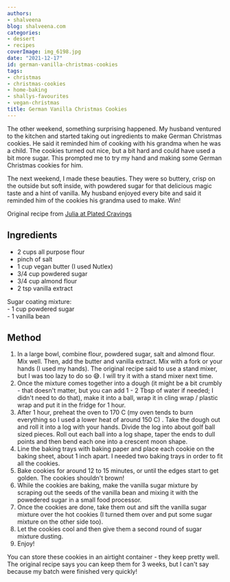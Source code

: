 ```yaml
---
authors:
- shalveena
blog: shalveena.com
categories:
- dessert
- recipes
coverImage: img_6198.jpg
date: "2021-12-17"
id: german-vanilla-christmas-cookies
tags:
- christmas
- christmas-cookies
- home-baking
- shallys-favourites
- vegan-christmas
title: German Vanilla Christmas Cookies
---
```


The other weekend, something surprising happened. My husband ventured to the kitchen and started taking out ingredients to make German Christmas cookies. He said it reminded him of cooking with his grandma when he was a child. The cookies turned out nice, but a bit hard and could have used a bit more sugar. This prompted me to try my hand and making some German Christmas cookies for him.

The next weekend, I made these beauties. They were so buttery, crisp on the outside but soft inside, with powdered sugar for that delicious magic taste and a hint of vanilla. My husband enjoyed every bite and said it reminded him of the cookies his grandma used to make. Win! 

Original recipe from [Julia at Plated Cravings](https://platedcravings.com/german-christmas-baking-vanillekipferl/)

## Ingredients

- 2 cups all purpose flour
- pinch of salt
- 1 cup vegan butter (I used Nutlex)
- 3/4 cup powdered sugar
- 3/4 cup almond flour
- 2 tsp vanilla extract

Sugar coating mixture:  
\- 1 cup powdered sugar  
\- 1 vanilla bean

## Method

1. In a large bowl, combine flour, powdered sugar, salt and almond flour. Mix well. Then, add the butter and vanilla extract. Mix with a fork or your hands (I used my hands). The original recipe said to use a stand mixer, but I was too lazy to do so 😅. I will try it with a stand mixer next time.
2. Once the mixture comes together into a dough (it might be a bit crumbly - that doesn't matter, but you can add 1 - 2 Tbsp of water if needed; I didn't need to do that), make it into a ball, wrap it in cling wrap / plastic wrap and put it in the fridge for 1 hour.
3. After 1 hour, preheat the oven to 170 C (my oven tends to burn everything so I used a lower heat of around 150 C) . Take the dough out and roll it into a log with your hands. Divide the log into about golf ball sized pieces. Roll out each ball into a log shape, taper the ends to dull points and then bend each one into a crescent moon shape.
4. Line the baking trays with baking paper and place each cookie on the baking sheet, about 1 inch apart. I needed two baking trays in order to fit all the cookies.
5. Bake cookies for around 12 to 15 minutes, or until the edges start to get golden. The cookies shouldn't brown!
6. While the cookies are baking, make the vanilla sugar mixture by scraping out the seeds of the vanilla bean and mixing it with the powedered sugar in a small food processor.
7. Once the cookies are done, take them out and sift the vanilla sugar mixture over the hot cookies (I turned them over and put some sugar mixture on the other side too).
8. Let the cookies cool and then give them a second round of sugar mixture dusting.
9. Enjoy!

You can store these cookies in an airtight container - they keep pretty well. The original recipe says you can keep them for 3 weeks, but I can't say because my batch were finished very quickly!
